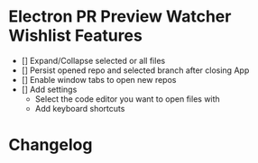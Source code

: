 # Electron PR Preview Watcher Wishlist Features

- [] Expand/Collapse selected or all files
- [] Persist opened repo and selected branch after closing App
- [] Enable window tabs to open new repos
- [] Add settings
	- Select the code editor you want to open files with
	- Add keyboard shortcuts

# Changelog
